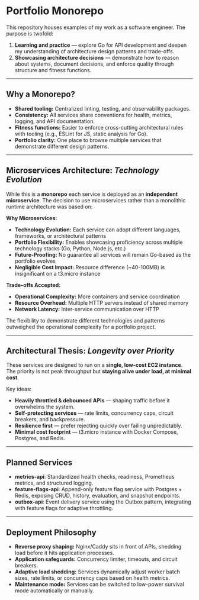 # Portfolio Monorepo

This repository houses examples of my work as a software engineer. The purpose is twofold:

1. **Learning and practice** — explore Go for API development and deepen my understanding of architecture design patterns and trade-offs.
2. **Showcasing architecture decisions** — demonstrate how to reason about systems, document decisions, and enforce quality through structure and fitness functions.

---

## Why a Monorepo?

* **Shared tooling:** Centralized linting, testing, and observability packages.
* **Consistency:** All services share conventions for health, metrics, logging, and API documentation.
* **Fitness functions:** Easier to enforce cross-cutting architectural rules with tooling (e.g., ESLint for JS, static analysis for Go).
* **Portfolio clarity:** One place to browse multiple services that demonstrate different design patterns.

---

## Microservices Architecture: *Technology Evolution*

While this is a **monorepo** each service is deployed as an **independent microservice**. The decision to use microservices rather than a monolithic runtime architecture was based on:

**Why Microservices:**
* **Technology Evolution:** Each service can adopt different languages, frameworks, or architectural patterns
* **Portfolio Flexibility:** Enables showcasing proficiency across multiple technology stacks (Go, Python, Node.js, etc.)
* **Future-Proofing:** No guarantee all services will remain Go-based as the portfolio evolves
* **Negligible Cost Impact:** Resource difference (~40-100MB) is insignificant on a t3.micro instance

**Trade-offs Accepted:**
* **Operational Complexity:** More containers and service coordination
* **Resource Overhead:** Multiple HTTP servers instead of shared memory
* **Network Latency:** Inter-service communication over HTTP

The flexibility to demonstrate different technologies and patterns outweighed the operational complexity for a portfolio project.

---

## Architectural Thesis: *Longevity over Priority*

These services are designed to run on a **single, low-cost EC2 instance**.
The priority is not peak throughput but **staying alive under load, at minimal cost**.

Key ideas:

* **Heavily throttled & debounced APIs** — shaping traffic before it overwhelms the system.
* **Self-protecting services** — rate limits, concurrency caps, circuit breakers, and backpressure.
* **Resilience first** — prefer rejecting quickly over failing unpredictably.
* **Minimal cost footprint** — t3.micro instance with Docker Compose, Postgres, and Redis.

---

## Planned Services

* **metrics-api**: Standardized health checks, readiness, Prometheus metrics, and structured logging.
* **feature-flags-api**: Append-only feature flag service with Postgres + Redis, exposing CRUD, history, evaluation, and snapshot endpoints.
* **outbox-api**: Event delivery service using the Outbox pattern, integrating with feature flags for adaptive throttling.

---

## Deployment Philosophy

* **Reverse proxy shaping:** Nginx/Caddy sits in front of APIs, shedding load before it hits application processes.
* **Application safeguards:** Concurrency limiter, timeouts, and circuit breakers.
* **Adaptive load shedding:** Services dynamically adjust worker batch sizes, rate limits, or concurrency caps based on health metrics.
* **Maintenance mode:** Services can be switched to low-power survival mode automatically or manually.
